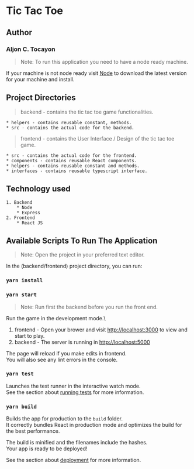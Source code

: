 # Tic Tac Toe

## Author

### Aljon C. Tocayon

> Note: To run this application you need to have a node ready machine.

If your machine is not node ready visit [Node](https://nodejs.org/en/) to download the
latest version for your machine and install.

## Project Directories

> backend - contains the tic tac toe game functionalities.

    * helpers - contains reusable constant, methods.
    * src - contains the actual code for the backend.

> frontend - contains the User Interface / Design of the tic tac toe game.

    * src - contains the actual code for the frontend.
    * components - contains reusable React components.
    * helpers - contains reusable constant and methods.
    * interfaces - contains reusable typescript interface.

## Technology used

    1. Backend
        * Node
        * Express
    2. Frontend
        * React JS

## Available Scripts To Run The Application

> Note: Open the project in your preferred text editor.

In the (backend/frontend) project directory, you can run:

### `yarn install`

### `yarn start`

> Note: Run first the backend before you run the front end.

Run the game in the development mode.\

1. frontend - Open your brower and visit [http://localhost:3000](http://localhost:3000) to view and start to play.
2. backend - The server is running in [http://localhost:5000](http://localhost:5000)

The page will reload if you make edits in frontend.\
You will also see any lint errors in the console.

### `yarn test`

Launches the test runner in the interactive watch mode.\
See the section about [running tests](https://facebook.github.io/create-react-app/docs/running-tests) for more information.

### `yarn build`

Builds the app for production to the `build` folder.\
It correctly bundles React in production mode and optimizes the build for the best performance.

The build is minified and the filenames include the hashes.\
Your app is ready to be deployed!

See the section about [deployment](https://facebook.github.io/create-react-app/docs/deployment) for more information.
